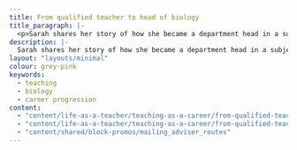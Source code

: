 ```yaml
---
title: From qualified teacher to head of biology
title_paragraph: |-
  <p>Sarah shares her story of how she became a department head in a subject she loves.</p>
description: |-
  Sarah shares her story of how she became a department head in a subject she loves. 
layout: "layouts/minimal"
colour: grey-pink
keywords:
  - teaching
  - biology
  - career progression
content: 
  - "content/life-as-a-teacher/teaching-as-a-career/from-qualified-teacher-to-head-of-biology/header" 
  - "content/life-as-a-teacher/teaching-as-a-career/from-qualified-teacher-to-head-of-biology/article"
  - "content/shared/block-promos/mailing_adviser_routes"
---
```

